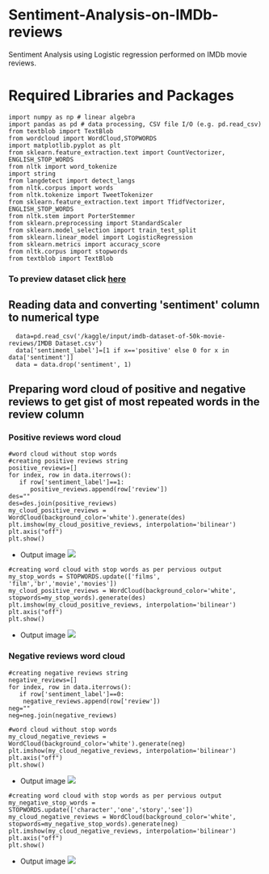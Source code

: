 # Sentiment-Analysis-on-IMDb-reviews
Sentiment Analysis using Logistic regression performed on IMDb movie reviews.

# Required Libraries and Packages
```
import numpy as np # linear algebra
import pandas as pd # data processing, CSV file I/O (e.g. pd.read_csv)
from textblob import TextBlob
from wordcloud import WordCloud,STOPWORDS
import matplotlib.pyplot as plt
from sklearn.feature_extraction.text import CountVectorizer, ENGLISH_STOP_WORDS
from nltk import word_tokenize
import string
from langdetect import detect_langs
from nltk.corpus import words
from nltk.tokenize import TweetTokenizer
from sklearn.feature_extraction.text import TfidfVectorizer, ENGLISH_STOP_WORDS
from nltk.stem import PorterStemmer
from sklearn.preprocessing import StandardScaler
from sklearn.model_selection import train_test_split
from sklearn.linear_model import LogisticRegression
from sklearn.metrics import accuracy_score
from nltk.corpus import stopwords
from textblob import TextBlob

```
### To preview dataset click [here](https://www.kaggle.com/lakshmi25npathi/imdb-dataset-of-50k-movie-reviews)

## Reading data and converting 'sentiment' column to numerical type
```
  data=pd.read_csv('/kaggle/input/imdb-dataset-of-50k-movie-reviews/IMDB Dataset.csv')
  data['sentiment_label']=[1 if x=='positive' else 0 for x in data['sentiment']]
  data = data.drop('sentiment', 1)
```
## Preparing word cloud of positive and negative reviews to get gist of most repeated words in the review column
### Positive reviews word cloud
```
#word cloud without stop words
#creating positive reviews string
positive_reviews=[]
for index, row in data.iterrows():
   if row['sentiment_label']==1:
      positive_reviews.append(row['review'])
des=""
des=des.join(positive_reviews)
my_cloud_positive_reviews = WordCloud(background_color='white').generate(des)
plt.imshow(my_cloud_positive_reviews, interpolation='bilinear') 
plt.axis("off")
plt.show()
```
* Output image ![](https://user-images.githubusercontent.com/41427089/103519308-53eefa00-4e9b-11eb-8619-1bed5376ebdd.png)
```
#creating word cloud with stop words as per pervious output
my_stop_words = STOPWORDS.update(['films', 'film','br','movie','movies'])
my_cloud_positive_reviews = WordCloud(background_color='white', stopwords=my_stop_words).generate(des)
plt.imshow(my_cloud_positive_reviews, interpolation='bilinear') 
plt.axis("off")
plt.show()
```
* Output image ![](https://user-images.githubusercontent.com/41427089/103520754-aaf5ce80-4e9d-11eb-99f2-fc3e24bc321d.png)
### Negative reviews word cloud
```
#creating negative reviews string
negative_reviews=[]
for index, row in data.iterrows():
   if row['sentiment_label']==0:
    negative_reviews.append(row['review'])
neg=""
neg=neg.join(negative_reviews)

#word cloud without stop words
my_cloud_negative_reviews = WordCloud(background_color='white').generate(neg)
plt.imshow(my_cloud_negative_reviews, interpolation='bilinear') 
plt.axis("off")
plt.show()
```
* Output image ![](https://user-images.githubusercontent.com/41427089/103520766-ae895580-4e9d-11eb-8f79-574655c58f29.png)
```
#creating word cloud with stop words as per pervious output
my_negative_stop_words = STOPWORDS.update(['character','one','story','see'])
my_cloud_negative_reviews = WordCloud(background_color='white', stopwords=my_negative_stop_words).generate(neg)
plt.imshow(my_cloud_negative_reviews, interpolation='bilinear') 
plt.axis("off")
plt.show()
```
* Output image ![](https://user-images.githubusercontent.com/41427089/103520769-b0ebaf80-4e9d-11eb-9479-79a00323c8d8.png)
